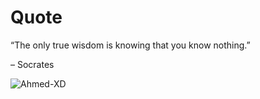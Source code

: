 

<!--
**Ahmed-XD/Ahmed-XD** is a ✨ _special_ ✨ repository because its `README.md` (this file) appears on your GitHub profile.

Here are some ideas to get you started:

- 🔭 I’m currently working on ...
- 🌱 I’m currently learning ...
- 👯 I’m looking to collaborate on ...
- 🤔 I’m looking for help with ...
- 💬 Ask me about ...
- 📫 How to reach me: ...
- 😄 Pronouns: ...
- ⚡ Fun fact: ...
-->

# Quote

“The only true wisdom is knowing that you know nothing.”

– Socrates

<p align="left"> <img src="https://komarev.com/ghpvc/?username=Ahmed-XD&label=Profile%20views&color=eb4d3d&style=flat-square" alt="Ahmed-XD" /> </p>
</i></b></h3>

